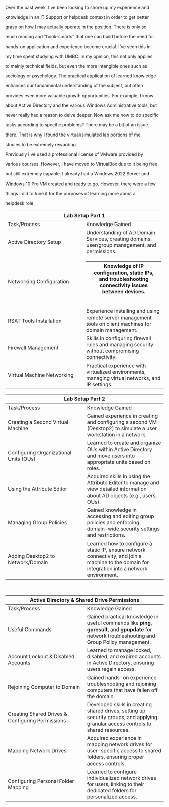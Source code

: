 Over the past week, I've been looking to shore up my experience and

knowledge in an IT Support or helpdesk context in order to get better

grasp on how I may actually operate in the position. There is only so

much reading and "book-smarts" that one can build before the need for

hands-on application and experience become crucial. I've seen this in

my time spent studying with UMBC. In my opinion, this not only applies

to mainly technical fields, but even the more intangible ones such as

sociology or psychology. The practical application of learned knowledge

enhances our fundamental understanding of the subject, but often

provides even more valuable growth opportunities. For example, I know

about Active Directory and the various Windows Administrative tools, but

never really had a reason to delve deeper. Now ask me how to do specific

tasks according to specific problems? There may be a bit of an issue

there. That is why I found the virtual/simulated lab portions of me

studies to be extremely rewarding.

Previously I've used a professional license of VMware provided by

various courses. However, I have moved to VirtualBox due to it being
free,

but still extremely capable. I already had a Windows 2022 Server and

Windows 10 Pro VM created and ready to go. However, there were a few

things I did to tune it for the purposes of learning more about a

helpdesk role.

<table>
<colgroup>
<col style="width: 49%" />
<col style="width: 50%" />
</colgroup>
<thead>
<tr>
<th colspan="2" style="text-align: center;">Lab Setup Part 1</th>
</tr>
</thead>
<tbody>
<tr>
<td>Task/Process</td>
<td>Knowledge Gained</td>
</tr>
<tr>
<td>Active Directory Setup</td>
<td>Understanding of AD Domain Services, creating domains, user/group
management, and permissions.</td>
</tr>
<tr>
<td>Networking Configuration</td>
<td><table>
<colgroup>
<col style="width: 100%" />
</colgroup>
<thead>
<tr>
<th>Knowledge of IP configuration, static IPs, and troubleshooting
connectivity issues between devices.</th>
</tr>
</thead>
<tbody>
</tbody>
</table>
<table>
<colgroup>
<col style="width: 100%" />
</colgroup>
<tbody>
</tbody>
</table></td>
</tr>
<tr>
<td>RSAT Tools Installation</td>
<td>Experience installing and using remote server management tools on
client machines for domain management.</td>
</tr>
<tr>
<td>Firewall Management</td>
<td>Skills in configuring firewall rules and managing security without
compromising connectivity.</td>
</tr>
<tr>
<td>Virtual Machine Networking</td>
<td>Practical experience with virtualized environments, managing virtual
networks, and IP settings.</td>
</tr>
</tbody>
</table>

<table>
<colgroup>
<col style="width: 50%" />
<col style="width: 50%" />
</colgroup>
<thead>
<tr>
<th colspan="2" style="text-align: center;">Lab Setup Part 2</th>
</tr>
</thead>
<tbody>
<tr>
<td>Task/Process</td>
<td>Knowledge Gained</td>
</tr>
<tr>
<td>Creating a Second Virtual Machine</td>
<td>Gained experience in creating and configuring a second VM (Desktop2)
to simulate a user workstation in a network.</td>
</tr>
<tr>
<td>Configuring Organizational Units (OUs)</td>
<td>Learned to create and organize OUs within Active Directory and move
users into appropriate units based on roles.</td>
</tr>
<tr>
<td>Using the Attribute Editor</td>
<td>Acquired skills in using the Attribute Editor to manage and view
detailed information about AD objects (e.g., users, OUs).</td>
</tr>
<tr>
<td>Managing Group Policies</td>
<td>Gained knowledge in accessing and editing group policies and
enforcing domain-wide security settings and restrictions.</td>
</tr>
<tr>
<td>Adding Desktop2 to Network/Domain</td>
<td>Learned how to configure a static IP, ensure network connectivity,
and join a machine to the domain for integration into a network
environment.</td>
</tr>
</tbody>
</table>

 

<table>
<colgroup>
<col style="width: 50%" />
<col style="width: 50%" />
</colgroup>
<thead>
<tr>
<th colspan="2" style="text-align: center;">Active Directory &amp;
Shared Drive Permissions</th>
</tr>
</thead>
<tbody>
<tr>
<td>Task/Process</td>
<td>Knowledge Gained</td>
</tr>
<tr>
<td>Useful Commands</td>
<td>Gained practical knowledge in useful commands like
<strong>ping</strong>, <strong>gpresult</strong>, and
<strong>gpupdate</strong> for network troubleshooting and Group Policy
management.</td>
</tr>
<tr>
<td>Account Lockout &amp; Disabled Accounts</td>
<td>Learned to manage locked, disabled, and expired accounts in Active
Directory, ensuring users regain access.</td>
</tr>
<tr>
<td>Rejoining Computer to Domain</td>
<td>Gained hands-on experience troubleshooting and rejoining computers
that have fallen off the domain.</td>
</tr>
<tr>
<td>Creating Shared Drives &amp; Configuring Permissions</td>
<td>Developed skills in creating shared drives, setting up security
groups, and applying granular access controls to shared resources.</td>
</tr>
<tr>
<td>Mapping Network Drives</td>
<td>Acquired experience in mapping network drives for user-specific
access to shared folders, ensuring proper access controls.</td>
</tr>
<tr>
<td>Configuring Personal Folder Mapping</td>
<td>Learned to configure individualized network drives for users,
linking to their dedicated folders for personalized access.</td>
</tr>
</tbody>
</table>
